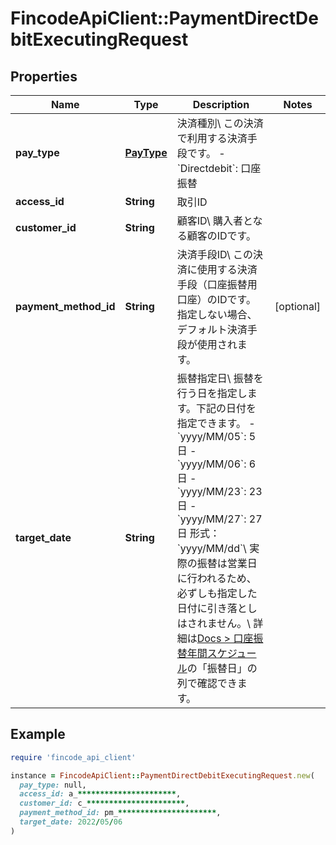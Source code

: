 # FincodeApiClient::PaymentDirectDebitExecutingRequest

## Properties

| Name | Type | Description | Notes |
| ---- | ---- | ----------- | ----- |
| **pay_type** | [**PayType**](PayType.md) | 決済種別\\ この決済で利用する決済手段です。  - &#x60;Directdebit&#x60;: 口座振替  |  |
| **access_id** | **String** | 取引ID  |  |
| **customer_id** | **String** | 顧客ID\\ 購入者となる顧客のIDです。  |  |
| **payment_method_id** | **String** | 決済手段ID\\ この決済に使用する決済手段（口座振替用口座）のIDです。指定しない場合、デフォルト決済手段が使用されます。  | [optional] |
| **target_date** | **String** | 振替指定日\\ 振替を行う日を指定します。下記の日付を指定できます。  - &#x60;yyyy/MM/05&#x60;: 5日 - &#x60;yyyy/MM/06&#x60;: 6日 - &#x60;yyyy/MM/23&#x60;: 23日 - &#x60;yyyy/MM/27&#x60;: 27日  形式： &#x60;yyyy/MM/dd&#x60;\\ 実際の振替は営業日に行われるため、必ずしも指定した日付に引き落としはされません。\\ 詳細は[Docs &gt; 口座振替年間スケジュール](https://docs.fincode.jp/payment/directdebit/schedule)の「振替日」の列で確認できます。  |  |

## Example

```ruby
require 'fincode_api_client'

instance = FincodeApiClient::PaymentDirectDebitExecutingRequest.new(
  pay_type: null,
  access_id: a_**********************,
  customer_id: c_**********************,
  payment_method_id: pm_**********************,
  target_date: 2022/05/06
)
```

